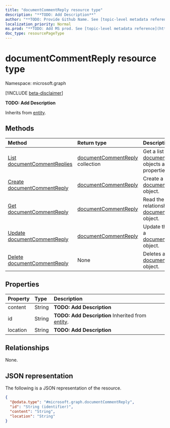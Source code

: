 ```yaml
---
title: "documentCommentReply resource type"
description: "**TODO: Add Description**"
author: "**TODO: Provide Github Name. See [topic-level metadata reference](https://msgo.azurewebsites.net/add/document/guidelines/metadata.html#topic-level-metadata)**"
localization_priority: Normal
ms.prod: "**TODO: Add MS prod. See [topic-level metadata reference](https://msgo.azurewebsites.net/add/document/guidelines/metadata.html#topic-level-metadata)**"
doc_type: resourcePageType
---
```


# documentCommentReply resource type

Namespace: microsoft.graph

[!INCLUDE [beta-disclaimer](../../includes/beta-disclaimer.md)]

**TODO: Add Description**


Inherits from [entity](../resources/entity.md).

## Methods
|Method|Return type|Description|
|:---|:---|:---|
|[List documentCommentReplies](../api/documentcommentreply-list.md)|[documentCommentReply](../resources/documentcommentreply.md) collection|Get a list of the [documentCommentReply](../resources/documentcommentreply.md) objects and their properties.|
|[Create documentCommentReply](../api/documentcommentreply-create.md)|[documentCommentReply](../resources/documentcommentreply.md)|Create a new [documentCommentReply](../resources/documentcommentreply.md) object.|
|[Get documentCommentReply](../api/documentcommentreply-get.md)|[documentCommentReply](../resources/documentcommentreply.md)|Read the properties and relationships of a [documentCommentReply](../resources/documentcommentreply.md) object.|
|[Update documentCommentReply](../api/documentcommentreply-update.md)|[documentCommentReply](../resources/documentcommentreply.md)|Update the properties of a [documentCommentReply](../resources/documentcommentreply.md) object.|
|[Delete documentCommentReply](../api/documentcommentreply-delete.md)|None|Deletes a [documentCommentReply](../resources/documentcommentreply.md) object.|

## Properties
|Property|Type|Description|
|:---|:---|:---|
|content|String|**TODO: Add Description**|
|id|String|**TODO: Add Description** Inherited from [entity](../resources/entity.md).|
|location|String|**TODO: Add Description**|

## Relationships
None.

## JSON representation
The following is a JSON representation of the resource.
<!-- {
  "blockType": "resource",
  "keyProperty": "id",
  "@odata.type": "microsoft.graph.documentCommentReply",
  "baseType": "microsoft.graph.entity",
  "openType": false
}
-->
``` json
{
  "@odata.type": "#microsoft.graph.documentCommentReply",
  "id": "String (identifier)",
  "content": "String",
  "location": "String"
}
```

